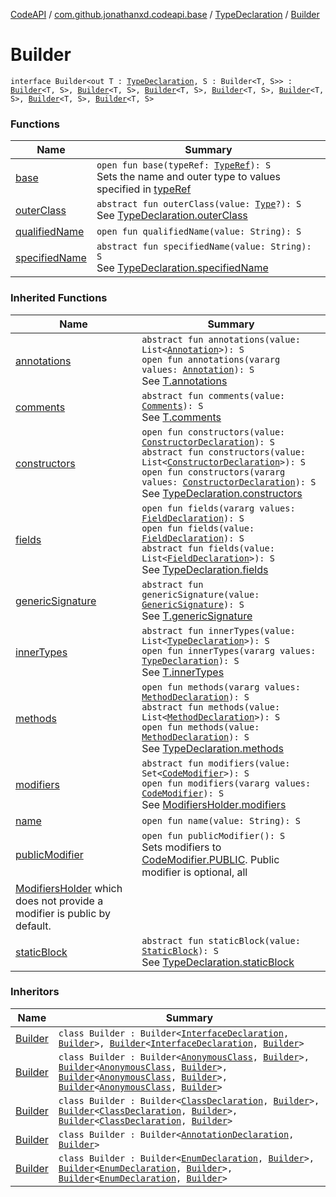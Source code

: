 [CodeAPI](../../../index.md) / [com.github.jonathanxd.codeapi.base](../../index.md) / [TypeDeclaration](../index.md) / [Builder](.)

# Builder

`interface Builder<out T : `[`TypeDeclaration`](../index.md)`, S : Builder<T, S>> : `[`Builder`](../../-modifiers-holder/-builder/index.md)`<T, S>, `[`Builder`](../../-qualified-named/-builder/index.md)`<T, S>, `[`Builder`](../../-generic-signature-holder/-builder/index.md)`<T, S>, `[`Builder`](../../-annotable/-builder/index.md)`<T, S>, `[`Builder`](../../../com.github.jonathanxd.codeapi.base.comment/-comment-holder/-builder/index.md)`<T, S>, `[`Builder`](../../-inner-types-holder/-builder/index.md)`<T, S>, `[`Builder`](../../-elements-holder/-builder/index.md)`<T, S>`

### Functions

| Name | Summary |
|---|---|
| [base](base.md) | `open fun base(typeRef: `[`TypeRef`](../../../com.github.jonathanxd.codeapi.type/-type-ref/index.md)`): S`<br>Sets the name and outer type to values specified in [typeRef](base.md#com.github.jonathanxd.codeapi.base.TypeDeclaration.Builder$base(com.github.jonathanxd.codeapi.type.TypeRef)/typeRef) |
| [outerClass](outer-class.md) | `abstract fun outerClass(value: `[`Type`](http://docs.oracle.com/javase/6/docs/api/java/lang/reflect/Type.html)`?): S`<br>See [TypeDeclaration.outerClass](../outer-class.md) |
| [qualifiedName](qualified-name.md) | `open fun qualifiedName(value: String): S` |
| [specifiedName](specified-name.md) | `abstract fun specifiedName(value: String): S`<br>See [TypeDeclaration.specifiedName](../specified-name.md) |

### Inherited Functions

| Name | Summary |
|---|---|
| [annotations](../../-annotable/-builder/annotations.md) | `abstract fun annotations(value: List<`[`Annotation`](../../-annotation/index.md)`>): S`<br>`open fun annotations(vararg values: `[`Annotation`](../../-annotation/index.md)`): S`<br>See [T.annotations](../../-annotable/-builder/annotations.md) |
| [comments](../../../com.github.jonathanxd.codeapi.base.comment/-comment-holder/-builder/comments.md) | `abstract fun comments(value: `[`Comments`](../../../com.github.jonathanxd.codeapi.base.comment/-comments/index.md)`): S`<br>See [T.comments](../../../com.github.jonathanxd.codeapi.base.comment/-comment-holder/-builder/comments.md) |
| [constructors](../../-elements-holder/-builder/constructors.md) | `open fun constructors(value: `[`ConstructorDeclaration`](../../-constructor-declaration/index.md)`): S`<br>`abstract fun constructors(value: List<`[`ConstructorDeclaration`](../../-constructor-declaration/index.md)`>): S`<br>`open fun constructors(vararg values: `[`ConstructorDeclaration`](../../-constructor-declaration/index.md)`): S`<br>See [TypeDeclaration.constructors](../../-elements-holder/constructors.md) |
| [fields](../../-elements-holder/-builder/fields.md) | `open fun fields(vararg values: `[`FieldDeclaration`](../../-field-declaration/index.md)`): S`<br>`open fun fields(value: `[`FieldDeclaration`](../../-field-declaration/index.md)`): S`<br>`abstract fun fields(value: List<`[`FieldDeclaration`](../../-field-declaration/index.md)`>): S`<br>See [TypeDeclaration.fields](../../-elements-holder/fields.md) |
| [genericSignature](../../-generic-signature-holder/-builder/generic-signature.md) | `abstract fun genericSignature(value: `[`GenericSignature`](../../../com.github.jonathanxd.codeapi.generic/-generic-signature/index.md)`): S`<br>See [T.genericSignature](../../-generic-signature-holder/-builder/generic-signature.md) |
| [innerTypes](../../-inner-types-holder/-builder/inner-types.md) | `abstract fun innerTypes(value: List<`[`TypeDeclaration`](../index.md)`>): S`<br>`open fun innerTypes(vararg values: `[`TypeDeclaration`](../index.md)`): S`<br>See [T.innerTypes](../../-inner-types-holder/-builder/inner-types.md) |
| [methods](../../-elements-holder/-builder/methods.md) | `open fun methods(vararg values: `[`MethodDeclaration`](../../-method-declaration/index.md)`): S`<br>`abstract fun methods(value: List<`[`MethodDeclaration`](../../-method-declaration/index.md)`>): S`<br>`open fun methods(value: `[`MethodDeclaration`](../../-method-declaration/index.md)`): S`<br>See [TypeDeclaration.methods](../../-elements-holder/methods.md) |
| [modifiers](../../-modifiers-holder/-builder/modifiers.md) | `abstract fun modifiers(value: Set<`[`CodeModifier`](../../-code-modifier/index.md)`>): S`<br>`open fun modifiers(vararg values: `[`CodeModifier`](../../-code-modifier/index.md)`): S`<br>See [ModifiersHolder.modifiers](../../-modifiers-holder/modifiers.md) |
| [name](../../-qualified-named/-builder/name.md) | `open fun name(value: String): S` |
| [publicModifier](../../-modifiers-holder/-builder/public-modifier.md) | `open fun publicModifier(): S`<br>Sets modifiers to [CodeModifier.PUBLIC](../../-code-modifier/-p-u-b-l-i-c.md). Public modifier is optional, all
[ModifiersHolder](../../-modifiers-holder/index.md) which does not provide a modifier is public by default. |
| [staticBlock](../../-elements-holder/-builder/static-block.md) | `abstract fun staticBlock(value: `[`StaticBlock`](../../-static-block/index.md)`): S`<br>See [TypeDeclaration.staticBlock](../../-elements-holder/static-block.md) |

### Inheritors

| Name | Summary |
|---|---|
| [Builder](../../-interface-declaration/-builder/index.md) | `class Builder : Builder<`[`InterfaceDeclaration`](../../-interface-declaration/index.md)`, `[`Builder`](../../-interface-declaration/-builder/index.md)`>, `[`Builder`](../../-implementation-holder/-builder/index.md)`<`[`InterfaceDeclaration`](../../-interface-declaration/index.md)`, `[`Builder`](../../-interface-declaration/-builder/index.md)`>` |
| [Builder](../../-anonymous-class/-builder/index.md) | `class Builder : Builder<`[`AnonymousClass`](../../-anonymous-class/index.md)`, `[`Builder`](../../-anonymous-class/-builder/index.md)`>, `[`Builder`](../../-super-class-holder/-builder/index.md)`<`[`AnonymousClass`](../../-anonymous-class/index.md)`, `[`Builder`](../../-anonymous-class/-builder/index.md)`>, `[`Builder`](../../-arguments-holder/-builder/index.md)`<`[`AnonymousClass`](../../-anonymous-class/index.md)`, `[`Builder`](../../-anonymous-class/-builder/index.md)`>, `[`Builder`](../../-implementation-holder/-builder/index.md)`<`[`AnonymousClass`](../../-anonymous-class/index.md)`, `[`Builder`](../../-anonymous-class/-builder/index.md)`>` |
| [Builder](../../-class-declaration/-builder/index.md) | `class Builder : Builder<`[`ClassDeclaration`](../../-class-declaration/index.md)`, `[`Builder`](../../-class-declaration/-builder/index.md)`>, `[`Builder`](../../-super-class-holder/-builder/index.md)`<`[`ClassDeclaration`](../../-class-declaration/index.md)`, `[`Builder`](../../-class-declaration/-builder/index.md)`>, `[`Builder`](../../-implementation-holder/-builder/index.md)`<`[`ClassDeclaration`](../../-class-declaration/index.md)`, `[`Builder`](../../-class-declaration/-builder/index.md)`>` |
| [Builder](../../-annotation-declaration/-builder/index.md) | `class Builder : Builder<`[`AnnotationDeclaration`](../../-annotation-declaration/index.md)`, `[`Builder`](../../-annotation-declaration/-builder/index.md)`>` |
| [Builder](../../-enum-declaration/-builder/index.md) | `class Builder : Builder<`[`EnumDeclaration`](../../-enum-declaration/index.md)`, `[`Builder`](../../-enum-declaration/-builder/index.md)`>, `[`Builder`](../../-implementation-holder/-builder/index.md)`<`[`EnumDeclaration`](../../-enum-declaration/index.md)`, `[`Builder`](../../-enum-declaration/-builder/index.md)`>, `[`Builder`](../../-entry-holder/-builder/index.md)`<`[`EnumDeclaration`](../../-enum-declaration/index.md)`, `[`Builder`](../../-enum-declaration/-builder/index.md)`>` |
